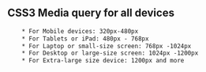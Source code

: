 ## CSS3 Media query for all devices

```bash
    * For Mobile devices: 320px-480px
    * For Tablets or iPad: 480px - 768px
    * For Laptop or small-size screen: 768px -1024px
    * For Desktop or large-size screen: 1024px -1200px
    * For Extra-large size device: 1200px and more
```